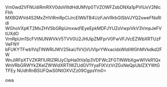 Vm0wd2VFNUdiRmRXV0doVlltdHdUMVp0TVZOWFZsbDNXa1pPVlUxV2NIcFhh
MXBQWVd4S2MxZHViRmRpClJrcElWbTB4UzFJeVRrbGlSbVJYQ2sweFNsRldi
WGhoVXpKT2MxZHVSbGRpUmxwd1EyeEpkMDFJYUZoVwpiVkV3VmpJeFVtUXdO
VmRpUm1ScFVtNUNWVkV5TVV0U2JHUlpZMFprV0FwVFJVcEZWbXRTUzFVeFNY
bFUKYTFwb1VqTlNWRlJWV25kaU1VVjVUVlprYWxacldsWldiWGhMVkdkd2FW
WnJiRFpXTVZKRFlURlZlRlJyClpHa0tVa1p3VDFWc2FGTlNWbXgwWlVkR1Qx
WnVRbGRWYkZKelZWWldXRTlWZUdGV1YyaFlXVzVrZGxNeQpUblZXYWtGTFEy
NUdhRnBSUFQwS0NtOXViZz09CgpsYm0=

owa